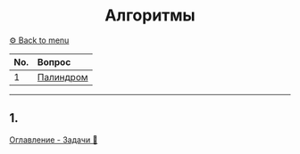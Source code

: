 <div align="center"><h1>Алгоритмы</h1></div>

[⚙️ Back to menu](../README.md)

 <div id="menu"></div>

| No.|             Вопрос                   |
|:---|:-------------------------------------|
|1| [Палиндром](#a1)|


---

<div id="a1"></div>

## 1.

[Оглавление - Задачи 🔼](#menu)
